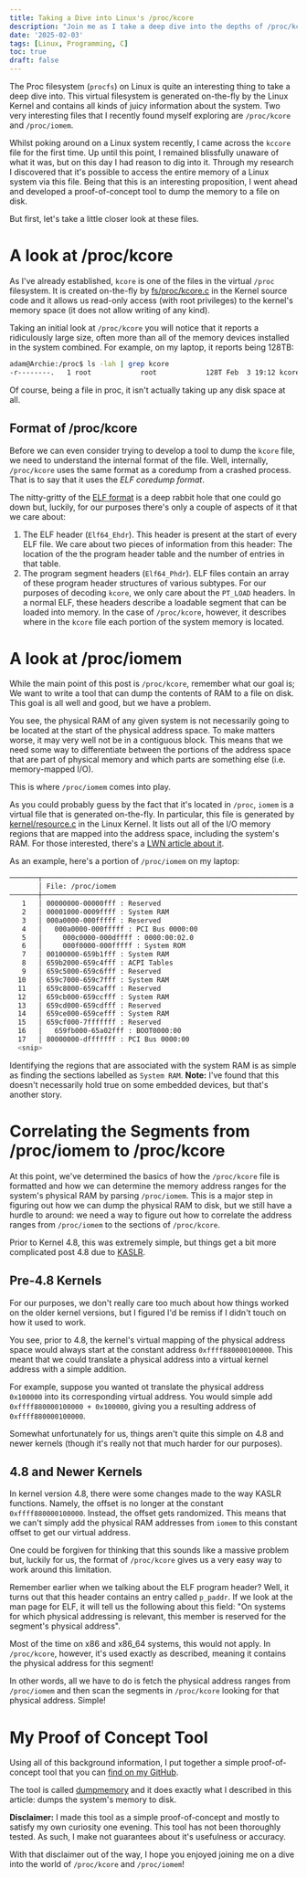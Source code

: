 ```yaml
---
title: Taking a Dive into Linux's /proc/kcore
description: "Join me as I take a deep dive into the depths of /proc/kcore in Linux."
date: '2025-02-03'
tags: [Linux, Programming, C]
toc: true
draft: false
---
```


The Proc filesystem (`procfs`) on Linux is quite an interesting thing to take a deep dive into. This virtual filesystem is generated on-the-fly by the Linux Kernel and contains all kinds of juicy information about the system. Two very interesting files that I recently found myself exploring are `/proc/kcore` and `/proc/iomem`. 

Whilst poking around on a Linux system recently, I came across the `kccore` file for the first time. Up until this point, I remained blissfully unaware of what it was, but on this day I had reason to dig into it. Through my research I discovered that it's possible to access the entire memory of a Linux system via this file. Being that this is an interesting proposition, I went ahead and developed a proof-of-concept tool to dump the memory to a file on disk.

But first, let's take a little closer look at these files.

# A look at /proc/kcore

As I've already established, `kcore` is one of the files in the virtual `/proc` filesystem. It is created on-the-fly by [fs/proc/kcore.c](https://elixir.bootlin.com/linux/v6.13.1/source/fs/proc/kcore.c) in the Kernel source code and it allows us read-only access (with root privileges) to the kernel's memory space (it does not allow writing of any kind). 

Taking an initial look at `/proc/kcore` you will notice that it reports a ridiculously large size, often more than all of the memory devices installed in the system combined. For example, on my laptop, it reports being 128TB:

```bash
adam@Archie:/proc$ ls -lah | grep kcore
-r--------.   1 root            root            128T Feb  3 19:12 kcore
```

Of course, being a file in proc, it isn't actually taking up any disk space at all. 

## Format of /proc/kcore

Before we can even consider trying to develop a tool to dump the `kcore` file, we need to understand the internal format of the file. Well, internally, `/proc/kcore` uses the same format as a coredump from a crashed process. That is to say that it uses the *ELF coredump format*.

The nitty-gritty of the [ELF format](https://refspecs.linuxfoundation.org/elf/elf.pdf) is a deep rabbit hole that one could go down but, luckily, for our purposes there's only a couple of aspects of it that we care about:

1. The ELF header (`Elf64_Ehdr`). This header is present at the start of every ELF file. We care about two pieces of information from this header: The location of the the program header table and the number of entries in that table.
2. The program segment headers (`Elf64_Phdr`). ELF files contain an array of these program header structures of various subtypes. For our purposes of decoding `kcore`, we only care about the `PT_LOAD` headers. In a normal ELF, these headers describe a loadable segment that can be loaded into memory. In the case of `/proc/kcore`, however, it describes where in the `kcore` file each portion of the system memory is located. 

# A look at /proc/iomem

While the main point of this post is `/proc/kcore`, remember what our goal is; We want to write a tool that can dump the contents of RAM to a file on disk. This goal is all well and good, but we have a problem.

You see, the physical RAM of any given system is not necessarily going to be located at the start of the physical address space. To make matters worse, it may very well not be in a contiguous block. This means that we need some way to differentiate between the portions of the address space that are part of physical memory and which parts are something else (i.e. memory-mapped I/O). 

This is where `/proc/iomem` comes into play.

As you could probably guess by the fact that it's located in `/proc`, `iomem` is a virtual file that is generated on-the-fly. In particular, this file is generated by [kernel/resource.c](https://elixir.bootlin.com/linux/v6.13.1/source/kernel/resource.c) in the Linux Kernel. It lists out all of the I/O memory regions that are mapped into the address space, including the system's RAM. For those interested, there's a [LWN article about it](https://lwn.net/Articles/102232/).

As an example, here's a portion of `/proc/iomem` on my laptop:

```bash
───────┬─────────────────────────────────────────────────────────────────────────────────────────
       │ File: /proc/iomem
───────┼─────────────────────────────────────────────────────────────────────────────────────────
   1   │ 00000000-00000fff : Reserved
   2   │ 00001000-0009ffff : System RAM
   3   │ 000a0000-000fffff : Reserved
   4   │   000a0000-000fffff : PCI Bus 0000:00
   5   │     000c0000-000dffff : 0000:00:02.0
   6   │     000f0000-000fffff : System ROM
   7   │ 00100000-659b1fff : System RAM
   8   │ 659b2000-659c4fff : ACPI Tables
   9   │ 659c5000-659c6fff : Reserved
  10   │ 659c7000-659c7fff : System RAM
  11   │ 659c8000-659cafff : Reserved
  12   │ 659cb000-659ccfff : System RAM
  13   │ 659cd000-659cdfff : Reserved
  14   │ 659ce000-659cefff : System RAM
  15   │ 659cf000-7fffffff : Reserved
  16   │   659fb000-65a02fff : BOOT0000:00
  17   │ 80000000-dfffffff : PCI Bus 0000:00
  <snip>
```

Identifying the regions that are associated with the system RAM is as simple as finding the sections labelled as `System RAM`. **Note:** I've found that this doesn't necessarily hold true on some embedded devices, but that's another story. 

# Correlating the Segments from /proc/iomem to /proc/kcore

At this point, we've determined the basics of how the `/proc/kcore` file is formatted and how we can determine the memory address ranges for the system's physical RAM by parsing `/proc/iomem`. This is a major step in figuring out how we can dump the physical RAM to disk, but we still have a hurdle to around: we need a way to figure out how to correlate the address ranges from `/proc/iomem` to the sections of `/proc/kcore`. 

Prior to Kernel 4.8, this was extremely simple, but things get a bit more complicated post 4.8 due to [KASLR](https://www.ibm.com/docs/en/linux-on-systems?topic=shutdown-kaslr). 

## Pre-4.8 Kernels

For our purposes, we don't really care too much about how things worked on the older kernel versions, but I figured I'd be remiss if I didn't touch on how it used to work.

You see, prior to 4.8, the kernel's virtual mapping of the physical address space would always start at the constant address `0xffff880000100000`. This meant that we could translate a physical address into a virtual kernel address with a simple addition.

For example, suppose you wanted ot translate the physical address `0x100000` into its corresponding virtual address. You would simple add `0xffff880000100000 + 0x100000`, giving you a resulting address of `0xffff880000100000`. 

Somewhat unfortunately for us, things aren't quite this simple on 4.8 and newer kernels (though it's really not that much harder for our purposes).

## 4.8 and Newer Kernels

In kernel version 4.8, there were some changes made to the way KASLR functions. Namely, the offset is no longer at the constant `0xffff880000100000`. Instead, the offset gets randomized. This means that we can't simply add the physical RAM addresses from `iomem` to this constant offset to get our virtual address. 

One could be forgiven for thinking that this sounds like a massive problem but, luckily for us, the format of `/proc/kcore` gives us a very easy way to work around this limitation. 

Remember earlier when we talking about the ELF program header? Well, it turns out that this header contains an entry called `p_paddr`. If we look at the man page for ELF, it will tell us the following about this field: "On systems for which physical addressing is relevant, this member is reserved for the segment's physical address".

Most of the time on x86 and x86_64 systems, this would not apply. In `/proc/kcore`, however, it's used exactly as described, meaning it contains the physical address for this segment!

In other words, all we have to do is fetch the physical address ranges from `/proc/iomem` and then scan the segments in `/proc/kcore` looking for that physical address. Simple!

# My Proof of Concept Tool

Using all of this background information, I put together a simple proof-of-concept tool that you can [find on my GitHub](https://github.com/serialphotog/Linux-Memory-Analysis-Tools/tree/main). 

The tool is called [dumpmemory](https://github.com/serialphotog/Linux-Memory-Analysis-Tools/blob/main/dumpmemory.c) and it does exactly what I described in this article: dumps the system's memory to disk.

**Disclaimer:** I made this tool as a simple proof-of-concept and mostly to satisfy my own curiosity one evening. This tool has not been thoroughly tested. As such, I make not guarantees about it's usefulness or accuracy. 

With that disclaimer out of the way, I hope you enjoyed joining me on a dive into the world of `/proc/kcore` and `/proc/iomem`!